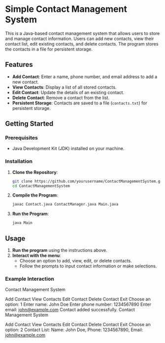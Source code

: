 # Simple Contact Management System

This is a Java-based contact management system that allows users to store and manage contact information. Users can add new contacts, view their contact list, edit existing contacts, and delete contacts. The program stores the contacts in a file for persistent storage.

## Features

- **Add Contact**: Enter a name, phone number, and email address to add a new contact.
- **View Contacts**: Display a list of all stored contacts.
- **Edit Contact**: Update the details of an existing contact.
- **Delete Contact**: Remove a contact from the list.
- **Persistent Storage**: Contacts are saved to a file (`contacts.txt`) for persistent storage.

## Getting Started

### Prerequisites

- Java Development Kit (JDK) installed on your machine.

### Installation

1. **Clone the Repository**:
    ```sh
    git clone https://github.com/yourusername/ContactManagementSystem.git
    cd ContactManagementSystem
    ```

2. **Compile the Program**:
    ```sh
    javac Contact.java ContactManager.java Main.java
    ```

3. **Run the Program**:
    ```sh
    java Main
    ```

## Usage

1. **Run the program** using the instructions above.
2. **Interact with the menu**:
    - Choose an option to add, view, edit, or delete contacts.
    - Follow the prompts to input contact information or make selections.

### Example Interaction
Contact Management System

Add Contact
View Contacts
Edit Contact
Delete Contact
Exit
Choose an option: 1
Enter name: John Doe
Enter phone number: 1234567890
Enter email: john@example.com
Contact added successfully.
Contact Management System

Add Contact
View Contacts
Edit Contact
Delete Contact
Exit
Choose an option: 2
Contact List:
Name: John Doe, Phone: 1234567890, Email: john@example.com
